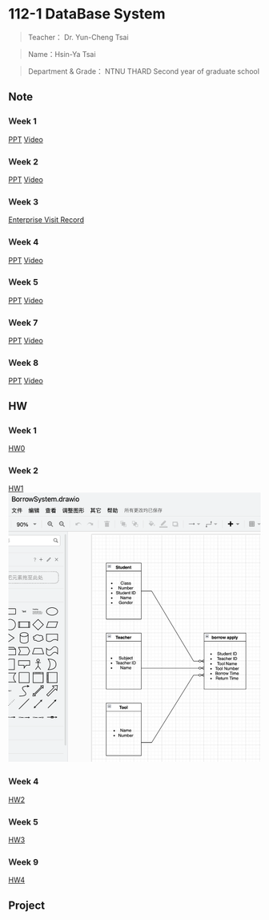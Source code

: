 112-1 DataBase System
=============


>Teacher： Dr. Yun-Cheng Tsai 

>Name：Hsin-Ya Tsai

>Department & Grade： NTNU THARD Second year of graduate school

Note
-------------
### Ｗeek 1
[PPT](https://docs.google.com/presentation/d/1CP0D92DA8Ae8oyIKSquqUuTUpVqwLGT-14T32l9pf5U/edit#slide=id.g2410febba22_0_9)
[Video](https://www.youtube.com/watch?v=idhUbF1req4)
### Ｗeek 2
[PPT](https://docs.google.com/presentation/d/1amn8pDX2Wx4N6ZjzhCGoQFJH4DqaRcQ2DJAdg3hbIrA/edit#slide=id.g23dd2219a46_0_124)
[Video](https://youtu.be/qGaGgdm_YtY?si=BuJ-TQ-b7FKe3HkU)
### Ｗeek 3
[Enterprise Visit Record](https://www.facebook.com/pecu.tsai/posts/10222321136844048)
### Ｗeek 4
[PPT](https://docs.google.com/presentation/d/1053jwkOvLAdeQCDUJKq-c0NwxB3jOqlkiL244y0DPro/edit#slide=id.g23dd2219a46_0_124)
[Video](https://youtu.be/YjItfF4FkIo?si=Hsan9VU2aziBt_GR)
### Ｗeek 5
[PPT](https://docs.google.com/presentation/d/1J0ASP97LgjTQeKqTdm1vRhxh6MGya-C1D-8w7ykUPqE/edit#slide=id.g24f83c41742_0_0)
[Video](https://youtu.be/SkouS0krH98?si=OBXXqnpHeQNnR3lb)
### Ｗeek 7
[PPT](https://docs.google.com/presentation/d/1VGS4z-40x0ZS8baC3PHP4TBLZn3S3YEe9owg4_vIZWc/edit#slide=id.g23dd2219a46_0_124)
[Video](https://youtu.be/ukF48qw2LM8?si=IvolrLRtkAws2189)
### Ｗeek 8
[PPT](https://docs.google.com/presentation/d/1semHnB07DAbbwkl-4-LmuZL8DQDZ5t6zAA1Jbft-uuQ/edit#slide=id.g23dd2219a46_0_124)
[Video](https://www.youtube.com/watch?v=xs1WvCHsegw)

HW
-------------
### Ｗeek 1
[HW0](https://youtu.be/QtKSeeiwIiA)
### Ｗeek 2
[HW1](https://youtu.be/gAz-3NpOgYU)
![Error](ERD.png "ERD Diagrams")
### Ｗeek 4
[HW2](https://youtu.be/uFGQFHxbDzg)
### Ｗeek 5
[HW3](https://youtu.be/EkUsSxCOEBw)
### Ｗeek 9
[HW4](https://youtu.be/aHX8LmwzpXg)

Project
-------------

